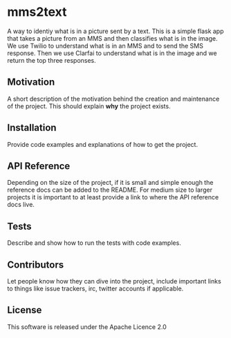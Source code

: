 # mms2text
A way to identiy what is in a picture sent by a text. This is a simple flask app that takes a picture from an MMS and then classifies what is in the image. We use Twilio to understand what is in an MMS and to send the SMS response. Then we use Clarfai to understand what is in the image and we return the top three responses.

## Motivation

A short description of the motivation behind the creation and maintenance of the project. This should explain **why** the project exists.

## Installation

Provide code examples and explanations of how to get the project.

## API Reference

Depending on the size of the project, if it is small and simple enough the reference docs can be added to the README. For medium size to larger projects it is important to at least provide a link to where the API reference docs live.

## Tests

Describe and show how to run the tests with code examples.

## Contributors

Let people know how they can dive into the project, include important links to things like issue trackers, irc, twitter accounts if applicable.

## License

This software is released under the Apache Licence 2.0
